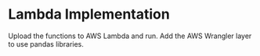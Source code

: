 # Lambda Implementation

Upload the functions to AWS Lambda and run. Add the AWS Wrangler layer to use pandas libraries.
